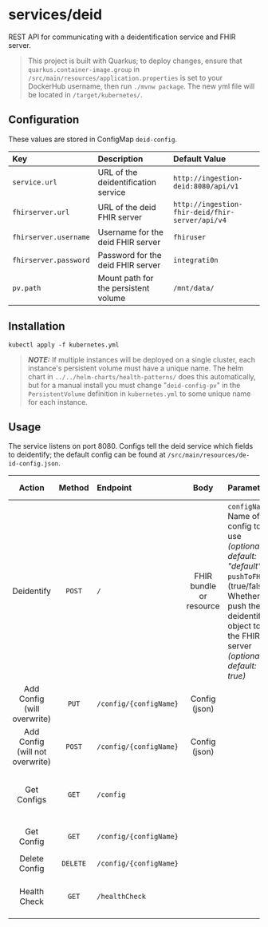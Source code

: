 # services/deid

REST API for communicating with a deidentification service and FHIR server.

> This project is built with Quarkus; to deploy changes, ensure that
> `quarkus.container-image.group` in `/src/main/resources/application.properties`
> is set to your DockerHub username, then run `./mvnw package`. The new yml
> file will be located in `/target/kubernetes/`.

## Configuration

These values are stored in ConfigMap `deid-config`.

| Key | Description | Default Value |
|:----|:------------|:-------------|
| `service.url` | URL of the deidentification service | `http://ingestion-deid:8080/api/v1` |
| `fhirserver.url` | URL of the deid FHIR server | `http://ingestion-fhir-deid/fhir-server/api/v4` |
| `fhirserver.username` | Username for the deid FHIR server | `fhiruser` |
| `fhirserver.password` | Password for the deid FHIR server | `integrati0n` |
| `pv.path` | Mount path for the persistent volume | `/mnt/data/` |

## Installation

```shell
kubectl apply -f kubernetes.yml
```
> **_NOTE:_**  If multiple instances will be deployed on a single cluster, each instance's
> persistent volume must have a unique name. The helm chart in `../../helm-charts/health-patterns/`
> does this automatically, but for a manual install you must change "`deid-config-pv`" in
> the `PersistentVolume` definition in `kubernetes.yml` to some unique name for each instance.

## Usage

The service listens on port 8080. Configs tell the deid service which fields to deidentify;
the default config can be found at `/src/main/resources/de-id-config.json`.

| Action | Method | Endpoint | Body | Parameters | Returns on Success |
|:------:|:------:|:---------|:----:|:-----------|:-------:|
| Deidentify | `POST` | `/` | FHIR bundle or resource | `configName`: Name of config to use *(optional, default: "default")* </br> `pushToFHIR`: (true/false) Whether to push the deidentified object to the FHIR server *(optional, default: true)* | Deidentified object |
| Add Config (will overwrite) | `PUT` | `/config/{configName}` | Config (json) | | Status `200` |
| Add Config (will not overwrite) | `POST` | `/config/{configName}` | Config (json) | | Status `200` |
| Get Configs | `GET` | `/config` | | | Newline-delimited list of config names |
| Get Config | `GET` | `/config/{configName}` | | | Config named `configName` |
| Delete Config | `DELETE` | `/config/{configName}` | | | Status `200` |
| Health Check | `GET` | `/healthCheck` | | | Status `200` if OK </br> Status `500` if errors |